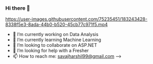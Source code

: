 ### Hi there 👋
https://user-images.githubusercontent.com/75235451/183243428-8338f5e3-8ada-44b0-b520-45cb77c971f5.mp4

- 🔭 I’m currently working on Data Analysis
- 🌱 I’m currently learning Machine Learning
- 👯 I’m looking to collaborate on ASP.NET 
- 🤔 I’m looking for help with a Fresher
- 📫 How to reach me: savajharshil99@gmail.com
-->
